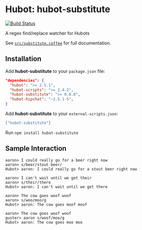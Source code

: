 # Hubot: hubot-substitute 

[![Build Status](https://travis-ci.org/aaronstaves/hubot-substitute.svg?branch=master)](https://travis-ci.org/aaronstaves/hubot-substitute)

A regex find/replace watcher for Hubots

See [`src/substitute.coffee`](src/substitute.coffee) for full documentation.

## Installation

Add **hubot-substitute** to your `package.json` file:

```json
"dependencies": {
  "hubot": ">= 2.5.1",
  "hubot-scripts": ">= 2.4.2",
  "hubot-substitute": ">= 0.0.0",
  "hubot-hipchat": "~2.5.1-5",
}
```

Add **hubot-substitute** to your `external-scripts.json`:

```json
["hubot-substitute"]
```

Run `npm install hubot-substitute`

## Sample Interaction

```
aaron> I could really go for a beer right now
aaron> s/beer/stout beer/
Hubot> aaron: I could really go for a stout beer right now
```
```
aaron> I can't wait until we get their
aaron> s/their/there
Hubot> aaron: I can't wait until we get there
```
```
aaron> The cow goes woof woof
aaron> s/woo/moo/g
Hubot> aaron: The cow goes moof moof
```
```
aaron> The cow goes woof woof
guster> aaron s/woof/moo/g
Hubot> aaron: The cow goes moo moo
```
